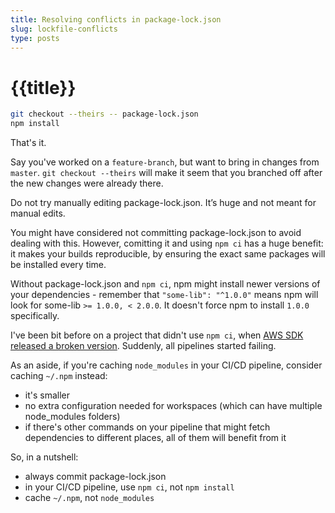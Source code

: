 ```yaml
---
title: Resolving conflicts in package-lock.json
slug: lockfile-conflicts
type: posts
---
```


# {{title}}

```sh
git checkout --theirs -- package-lock.json
npm install
```

That's it.

Say you've worked on a `feature-branch`, but want to bring in changes from `master`.
`git checkout --theirs` will make it seem that you branched off after the new changes were already there.

Do not try manually editing package-lock.json. It’s huge and not meant for manual edits.

You might have considered not committing package-lock.json to avoid dealing with this. However, comitting it and using `npm ci` has a huge benefit: it makes your builds reproducible, by ensuring
the exact same packages will be installed every time.

Without package-lock.json and `npm ci`, npm might install newer versions
of your dependencies - remember that `"some-lib": "^1.0.0"` means npm will look for some-lib `>= 1.0.0, < 2.0.0`. It doesn't
force npm to install `1.0.0` specifically.

I've been bit before on a project that didn't use `npm ci`, when [AWS SDK released a broken version][aws-sdk-broken]. Suddenly, all pipelines started failing.

As an aside, if you're caching `node_modules` in your CI/CD pipeline, consider caching `~/.npm` instead:

- it's smaller
- no extra configuration needed for workspaces (which can have multiple node_modules folders)
- if there's other commands on your pipeline that might fetch dependencies to different places, all of them will benefit from it

So, in a nutshell:

- always commit package-lock.json
- in your CI/CD pipeline, use `npm ci`, not `npm install`
- cache `~/.npm`, not `node_modules`

[aws-sdk-broken]: https://github.com/aws/aws-sdk-js-v3/issues/5014
